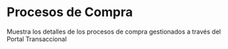 # Procesos de Compra
Muestra los detalles de los procesos de compra gestionados a través del Portal Transaccional
